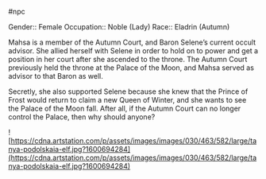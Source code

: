 #npc 

Gender:: Female
Occupation:: Noble (Lady)
Race:: Eladrin (Autumn)

Mahsa is a member of the Autumn Court, and Baron Selene’s current occult advisor. She allied herself with Selene in order to hold on to power and get a position in her court after she ascended to the throne. The Autumn Court previously held the throne at the Palace of the Moon, and Mahsa served as advisor to that Baron as well.

Secretly, she also supported Selene because she knew that the Prince of Frost would return to claim a new Queen of Winter, and she wants to see the Palace of the Moon fall. After all, if the Autumn Court can no longer control the Palace, then why should anyone?

![https://cdna.artstation.com/p/assets/images/images/030/463/582/large/tanya-podolskaia-elf.jpg?1600694284](https://cdna.artstation.com/p/assets/images/images/030/463/582/large/tanya-podolskaia-elf.jpg?1600694284)